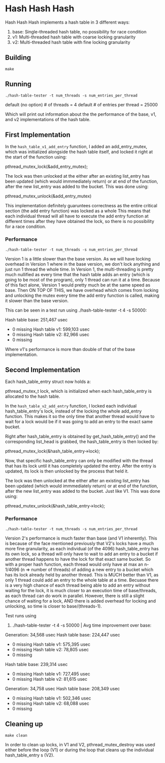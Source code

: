 # Hash Hash Hash
Hash Hash Hash implements a hash table in 3 different ways:
1. base: Single-threaded hash table, no possibility for race condition
2. v1: Multi-threaded hash table with coarse locking granularity
3. v2: Multi-threaded hash table with fine locking granularity

## Building
```shell
make
```

## Running
```shell
./hash-table-tester -t num_threads -s num_entries_per_thread
```
default (no option) # of threads = 4
default # of entries per thread = 25000

Which will print out information about the the performance of the base, v1, and v2 implementations of the hash table.


## First Implementation
In the `hash_table_v1_add_entry` function, I added an add_entry_mutex, which was initialized alongside the hash table itself,
and locked it right at the start of the function using:

pthread_mutex_lock(&add_entry_mutex);

The lock was then unlocked at the either after an existing list_entry has been updated (which would immmediately return) 
or at end of the function, after the new list_entry was added to the bucket.
This was done using:

pthread_mutex_unlock(&add_entry_mutex)

This implementation definitely guaruntees correctness as the entire critical section (the add entry function) was locked as a whole
This means that each individual thread will all have to execute the add entry function at different times after they have obtained the lock, 
so there is no possibility for a race condition.

### Performance
```shell
./hash-table-tester -t num_threads -s num_entries_per_thread
```
Version 1 is a little slower than the base version. As we will have locking overhead in Version 1 where in the base version,
we don't lock anything and just run 1 thread the whole time. 
In Version 1, the multi-threading is pretty much nullified as every time that the hash table adds an entry 
(which is going to be most of the program), only 1 thread can run it at a time. 
Because of this fact alone, Version 1 would pretty much be at the same speed as base. 
Then ON TOP OF THIS, we have overhead which comes from locking and unlocking the mutex every time the add entry function is called, 
making it slower than the base version.

This can be seen in a test run using ./hash-table-tester -t 4 -s 50000:

Hash table base: 251,467 usec
  - 0 missing
Hash table v1: 599,103 usec
  - 0 missing
Hash table v2: 82,966 usec
  - 0 missing

Where v1's performance is more than double of that of the base implementation.

## Second Implementation
Each hash_table_entry struct now holds a:

pthread_mutex_t lock, which is initialized when each hash_table_entry is allocated to the hash table.

In the `hash_table_v2_add_entry` function, I locked each individual hash_table_entry's lock, 
instead of the locking the whole add_entry function.
This makes it so the only time that another thread would have to wait for a lock 
would be if it was going to add an entry to the exact same bucket.

Right after hash_table_entry is obtained by get_hash_table_entry() and the corresponding list_head is grabbed,
the hash_table_entry is then locked by:

pthread_mutex_lock(&hash_table_entry->lock);

Now, that specific hash_table_entry can only be modified with the thread that has its lock until it has completely updated the entry.
After the entry is updated, its lock is then unlocked by the process that held it.

The lock was then unlocked at the either after an existing list_entry has been updated (which would immmediately return) 
or at end of the function, after the new list_entry was added to the bucket. Just like V1.
This was done using:

pthread_mutex_unlock(&hash_table_entry->lock);



### Performance
```shell
./hash-table-tester -t num_threads -s num_entries_per_thread
```
Version 2's performance is much faster than base (and V1 inherently). This is because of the face mentioned previously that 
V2's locks have a much more fine granularity, as each individual (of the 4096) hash_table_entry has its own lock, so a thread will only have to wait to add an entry to a bucket if another thread happens to have the lock for that exact same bucket. So with a proper hash function, each thread would only have at max an n-1/4096 (n => number of threads) of adding a new entry to a bucket which has its lock already held by another thread. This is MUCH better than V1, as only 1 thread could add an entry to the whole table at a time. Becuase there is a very high chance of each thread being able to add an entry without waiting for the lock, it is much closer to an execution time of base/threads, as each thread can do work in parallel. However, there is still a slight chance of waiting for a lock, AND there is added overhead for locking and unlocking, so time is closer to base/(threads-1). 

Test runs using 

1. ./hash-table-tester -t 4 -s 50000 | Avg time improvement over base:

Generation: 34,568 usec
Hash table base: 224,447 usec
  - 0 missing
Hash table v1: 575,395 usec
  - 0 missing
Hash table v2: 78,805 usec
  - 0 missing

Hash table base: 239,314 usec
  - 0 missing
Hash table v1: 727,495 usec
  - 0 missing
Hash table v2: 81,615 usec

Generation: 34,758 usec
Hash table base: 208,349 usec
  - 0 missing
Hash table v1: 502,346 usec
  - 0 missing
Hash table v2: 68,088 usec
  - 0 missing

## Cleaning up
```shell
make clean
```

In order to clean up locks, in V1 and V2, pthread_mutex_destroy was used either before the loop (V1) or during the loop that cleans up the individual hash_table_entry s (V2).